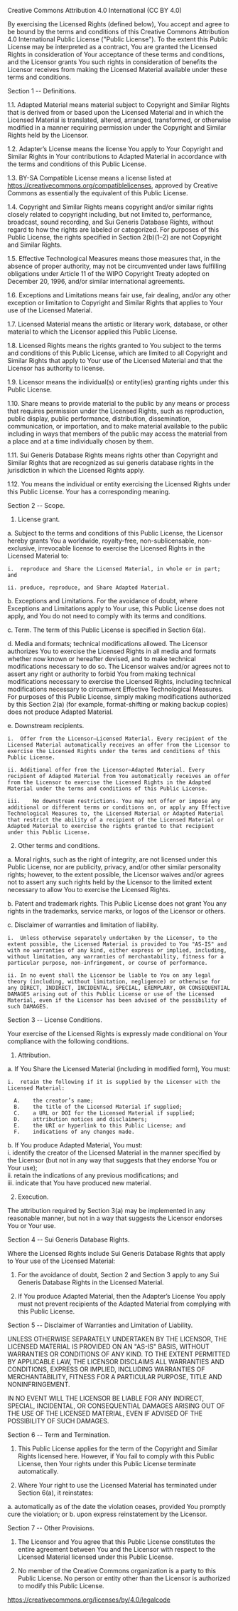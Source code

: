 Creative Commons Attribution 4.0 International (CC BY 4.0)

By exercising the Licensed Rights (defined below), You accept and agree to be bound by the terms and conditions of this Creative Commons Attribution 4.0 International Public License ("Public License"). To the extent this Public License may be interpreted as a contract, You are granted the Licensed Rights in consideration of Your acceptance of these terms and conditions, and the Licensor grants You such rights in consideration of benefits the Licensor receives from making the Licensed Material available under these terms and conditions.


Section 1 -- Definitions.

1.1.	Adapted Material means material subject to Copyright and Similar Rights that is derived from or based upon the Licensed Material and in which the Licensed Material is translated, altered, arranged, transformed, or otherwise modified in a manner requiring permission under the Copyright and Similar Rights held by the Licensor.

1.2.	Adapter’s License means the license You apply to Your Copyright and Similar Rights in Your contributions to Adapted Material in accordance with the terms and conditions of this Public License.

1.3.	BY-SA Compatible License means a license listed at https://creativecommons.org/compatiblelicenses, approved by Creative Commons as essentially the equivalent of this Public License.

1.4.	Copyright and Similar Rights means copyright and/or similar rights closely related to copyright including, but not limited to, performance, broadcast, sound recording, and Sui Generis Database Rights, without regard to how the rights are labeled or categorized. For purposes of this Public License, the rights specified in Section 2(b)(1–2) are not Copyright and Similar Rights.

1.5.	Effective Technological Measures means those measures that, in the absence of proper authority, may not be circumvented under laws fulfilling obligations under Article 11 of the WIPO Copyright Treaty adopted on December 20, 1996, and/or similar international agreements.

1.6.	Exceptions and Limitations means fair use, fair dealing, and/or any other exception or limitation to Copyright and Similar Rights that applies to Your use of the Licensed Material.

1.7.	Licensed Material means the artistic or literary work, database, or other material to which the Licensor applied this Public License.

1.8.	Licensed Rights means the rights granted to You subject to the terms and conditions of this Public License, which are limited to all Copyright and Similar Rights that apply to Your use of the Licensed Material and that the Licensor has authority to license.

1.9.	Licensor means the individual(s) or entity(ies) granting rights under this Public License.

1.10.	Share means to provide material to the public by any means or process that requires permission under the Licensed Rights, such as reproduction, public display, public performance, distribution, dissemination, communication, or importation, and to make material available to the public including in ways that members of the public may access the material from a place and at a time individually chosen by them.

1.11.	Sui Generis Database Rights means rights other than Copyright and Similar Rights that are recognized as sui generis database rights in the jurisdiction in which the Licensed Rights apply.

1.12.	You means the individual or entity exercising the Licensed Rights under this Public License. Your has a corresponding meaning.


Section 2 -- Scope.

1.	License grant.

  a.	Subject to the terms and conditions of this Public License, the Licensor hereby grants You a worldwide, royalty-free, non-sublicensable, non-exclusive, irrevocable license to exercise the Licensed Rights in the Licensed Material to:

    i.	reproduce and Share the Licensed Material, in whole or in part; and

    ii.	produce, reproduce, and Share Adapted Material.

  b.	Exceptions and Limitations. For the avoidance of doubt, where Exceptions and Limitations apply to Your use, this Public License does not apply, and You do not need to comply with its terms and conditions.

  c.	Term. The term of this Public License is specified in Section 6(a).

  d.	Media and formats; technical modifications allowed. The Licensor authorizes You to exercise the Licensed Rights in all media and formats whether now known or hereafter devised, and to make technical modifications necessary to do so. The Licensor waives and/or agrees not to assert any right or authority to forbid You from making technical modifications necessary to exercise the Licensed Rights, including technical modifications necessary to circumvent Effective Technological Measures. For purposes of this Public License, simply making modifications authorized by this Section 2(a) (for example, format-shifting or making backup copies) does not produce Adapted Material.

  e.	Downstream recipients.

    i.	Offer from the Licensor—Licensed Material. Every recipient of the Licensed Material automatically receives an offer from the Licensor to exercise the Licensed Rights under the terms and conditions of this Public License.

    ii.	Additional offer from the Licensor—Adapted Material. Every recipient of Adapted Material from You automatically receives an offer from the Licensor to exercise the Licensed Rights in the Adapted Material under the terms and conditions of this Public License.

    iii.	No downstream restrictions. You may not offer or impose any additional or different terms or conditions on, or apply any Effective Technological Measures to, the Licensed Material or Adapted Material that restrict the ability of a recipient of the Licensed Material or Adapted Material to exercise the rights granted to that recipient under this Public License.

2.	Other terms and conditions.

  a.	Moral rights, such as the right of integrity, are not licensed under this Public License, nor are publicity, privacy, and/or other similar personality rights; however, to the extent possible, the Licensor waives and/or agrees not to assert any such rights held by the Licensor to the limited extent necessary to allow You to exercise the Licensed Rights.

  b.	Patent and trademark rights. This Public License does not grant You any rights in the trademarks, service marks, or logos of the Licensor or others.

  c.	Disclaimer of warranties and limitation of liability.

    i.	Unless otherwise separately undertaken by the Licensor, to the extent possible, the Licensed Material is provided to You "AS-IS" and with no warranties of any kind, either express or implied, including, without limitation, any warranties of merchantability, fitness for a particular purpose, non-infringement, or course of performance.

    ii.	In no event shall the Licensor be liable to You on any legal theory (including, without limitation, negligence) or otherwise for any DIRECT, INDIRECT, INCIDENTAL, SPECIAL, EXEMPLARY, OR CONSEQUENTIAL DAMAGES arising out of this Public License or use of the Licensed Material, even if the Licensor has been advised of the possibility of such DAMAGES.


Section 3 -- License Conditions.

Your exercise of the Licensed Rights is expressly made conditional on Your compliance with the following conditions.

1.	Attribution.

  a.	If You Share the Licensed Material (including in modified form), You must:

    i.	retain the following if it is supplied by the Licensor with the Licensed Material:

      A.	the creator’s name;  
      B.	the title of the Licensed Material if supplied;  
      C.	a URL or DOI for the Licensed Material if supplied;  
      D.	attribution notices and disclaimers;  
      E.	the URI or hyperlink to this Public License; and  
      F.	indications of any changes made.

  b.	If You produce Adapted Material, You must:  
    i.	identify the creator of the Licensed Material in the manner specified by the Licensor (but not in any way that suggests that they endorse You or Your use);  
    ii.	retain the indications of any previous modifications; and  
    iii.	indicate that You have produced new material.

2.	Execution.

  The attribution required by Section 3(a) may be implemented in any reasonable manner, but not in a way that suggests the Licensor endorses You or Your use.


Section 4 -- Sui Generis Database Rights.

Where the Licensed Rights include Sui Generis Database Rights that apply to Your use of the Licensed Material:

1.	For the avoidance of doubt, Section 2 and Section 3 apply to any Sui Generis Database Rights in the Licensed Material.

2.	If You produce Adapted Material, then the Adapter’s License You apply must not prevent recipients of the Adapted Material from complying with this Public License.


Section 5 -- Disclaimer of Warranties and Limitation of Liability.

UNLESS OTHERWISE SEPARATELY UNDERTAKEN BY THE LICENSOR, THE LICENSED MATERIAL IS PROVIDED ON AN "AS-IS" BASIS, WITHOUT WARRANTIES OR CONDITIONS OF ANY KIND. TO THE EXTENT PERMITTED BY APPLICABLE LAW, THE LICENSOR DISCLAIMS ALL WARRANTIES AND CONDITIONS, EXPRESS OR IMPLIED, INCLUDING WARRANTIES OF MERCHANTABILITY, FITNESS FOR A PARTICULAR PURPOSE, TITLE AND NONINFRINGEMENT.

IN NO EVENT WILL THE LICENSOR BE LIABLE FOR ANY INDIRECT, SPECIAL, INCIDENTAL, OR CONSEQUENTIAL DAMAGES ARISING OUT OF THE USE OF THE LICENSED MATERIAL, EVEN IF ADVISED OF THE POSSIBILITY OF SUCH DAMAGES.


Section 6 -- Term and Termination.

1.	This Public License applies for the term of the Copyright and Similar Rights licensed here. However, if You fail to comply with this Public License, then Your rights under this Public License terminate automatically.

2.	Where Your right to use the Licensed Material has terminated under Section 6(a), it reinstates:

  a.	automatically as of the date the violation ceases, provided You promptly cure the violation; or
  b.	upon express reinstatement by the Licensor.


Section 7 -- Other Provisions.

1.	The Licensor and You agree that this Public License constitutes the entire agreement between You and the Licensor with respect to the Licensed Material licensed under this Public License.

2.	No member of the Creative Commons organization is a party to this Public License. No person or entity other than the Licensor is authorized to modify this Public License.


<https://creativecommons.org/licenses/by/4.0/legalcode>


